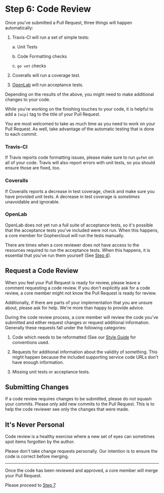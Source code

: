 Step 6: Code Review
===================

Once you've submitted a Pull Request, three things will happen automatically:

1. Travis-CI will run a set of simple tests:

    a. Unit Tests

    b. Code Formatting checks

    c. `go vet` checks

2. Coveralls will run a coverage test.
3. [OpenLab](https://openlabtesting.org/) will run acceptance tests.

Depending on the results of the above, you might need to make additional
changes to your code.

While you're working on the finishing touches to your code, it is helpful
to add a `[wip]` tag to the title of your Pull Request.

You are most welcomed to take as much time as you need to work on your Pull
Request. As well, take advantage of the automatic testing that is done to
each commit.

### Travis-CI

If Travis reports code formatting issues, please make sure to run `gofmt` on all
of your code. Travis will also report errors with unit tests, so you should
ensure those are fixed, too.

### Coveralls

If Coveralls reports a decrease in test coverage, check and make sure you have
provided unit tests. A decrease in test coverage is _sometimes_ unavoidable and
ignorable.

### OpenLab

OpenLab does not yet run a full suite of acceptance tests, so it's possible
that the acceptance tests you've included were not run. When this happens,
a core member for Gophercloud will run the tests manually.

There are times when a core reviewer does not have access to the resources
required to run the acceptance tests. When this happens, it is essential
that you've run them yourself (See [Step 4](step-04.md)).

Request a Code Review
---------------------

When you feel your Pull Request is ready for review, please leave a comment
requesting a code review. If you don't explicitly ask for a code review, a
core member might not know the Pull Request is ready for review.

Additionally, if there are parts of your implementation that you are unsure
about, please ask for help. We're more than happy to provide advice.

During the code review process, a core member will review the code you've
submitted and either request changes or request additional information.
Generally these requests fall under the following categories:

1. Code which needs to be reformatted (See our [Style Guide](/docs/STYLEGUIDE.md)
   for conventions used.

2. Requests for additional information about the validity of something. This
   might happen because the included supporting service code URLs don't have
   enough information.

3. Missing unit tests or acceptance tests.

Submitting Changes
------------------

If a code review requires changes to be submitted, please do not squash your
commits. Please only add new commits to the Pull Request. This is to help the
code reviewer see only the changes that were made.

It's Never Personal
-------------------

Code review is a healthy exercise where a new set of eyes can sometimes spot
items forgotten by the author.

Please don't take change requests personally. Our intention is to ensure the
code is correct before merging.

---

Once the code has been reviewed and approved, a core member will merge your
Pull Request.

Please proceed to [Step 7](step-07-congratulations.md).
